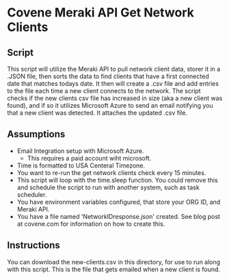 # Covene Meraki API Get Network Clients
## Script
This script will utilize the Meraki API to pull network client data, storer it in a .JSON file, then sorts the data to find clients that have a first connected date that matches todays date. It then will create a .csv file and add entries to the file each time a new client connects to the network. The script checks if the new clients csv file has increased in size (aka a new client was found), and if so it utilizes Microsoft Azure to send an email notifying you that a new client was detected. It attaches the updated .csv file. 
## Assumptions

- Email Integration setup with Microsoft Azure.
    - This requires a paid account wiht microsoft.
- Time is formatted to USA Centeral Timezone.
- You want to re-run the get network clients check every 15 minutes.
- This script will loop with the time.sleep function. You could remove this and schedule the script to run with another system, such as task scheduler. 
- You have environment variables configured, that store your ORG ID, and Meraki API. 
- You have a file named 'NetworkIDresponse.json' created. See blog post at covene.com for information on how to create this. 

## Instructions
You can download the new-clients.csv in this directory, for use to run along with this script. This is the file that gets emailed when a new client is found.




